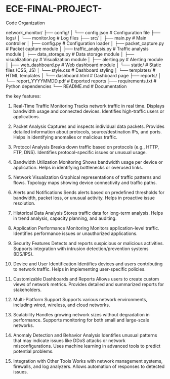 # ECE-FINAL-PROJECT-

Code Organization 

  
network_monitor/
├── config/
│   └── config.json                             # Configuration file
├── logs/
│   └── monitor.log                                # Log files
├── src/
│   ├── main.py                                       # Main controller
│   ├── config.py             # Configuration loader
│   ├── packet_capture.py     # Packet capture module
│   ├── traffic_analysis.py   # Traffic analysis module
│   ├── data_storage.py       # Data storage module
│   ├── visualization.py      # Visualization module
│   ├── alerting.py           # Alerting module
│   ├── web_dashboard.py      # Web dashboard module
│   └── static/               # Static files (CSS, JS)
│       └── style.css         # Dashboard styling
│   └── templates/            # HTML templates
│       └── dashboard.html    # Dashboard page
├── reports/
│   └── report_YYYYMMDD.pdf   # Exported reports
├── requirements.txt          # Python dependencies
└── README.md                 # Documentation


the key features:

1. Real-Time Traffic Monitoring
Tracks network traffic in real time.
Displays bandwidth usage and connected devices.
Identifies high-traffic users or applications.

2. Packet Analysis
Captures and inspects individual data packets.
Provides detailed information about protocols, source/destination IPs, and ports.
Helps in identifying anomalies or malicious traffic.

3. Protocol Analysis
Breaks down traffic based on protocols (e.g., HTTP, FTP, DNS).
Identifies protocol-specific issues or unusual usage.

4. Bandwidth Utilization Monitoring
Shows bandwidth usage per device or application.
Helps in identifying bottlenecks or overused links.

5. Network Visualization
Graphical representations of traffic patterns and flows.
Topology maps showing device connectivity and traffic paths.

6. Alerts and Notifications
Sends alerts based on predefined thresholds for bandwidth, packet loss, or unusual activity.
Helps in proactive issue resolution.

7. Historical Data Analysis
Stores traffic data for long-term analysis.
Helps in trend analysis, capacity planning, and auditing.

8. Application Performance Monitoring
Monitors application-level traffic.
Identifies performance issues or unauthorized applications.

9. Security Features
Detects and reports suspicious or malicious activities.
Supports integration with intrusion detection/prevention systems (IDS/IPS).

10. Device and User Identification
Identifies devices and users contributing to network traffic.
Helps in implementing user-specific policies.

11. Customizable Dashboards and Reports
Allows users to create custom views of network metrics.
Provides detailed and summarized reports for stakeholders.

12. Multi-Platform Support
Supports various network environments, including wired, wireless, and cloud networks.

13. Scalability
Handles growing network sizes without degradation in performance.
Supports monitoring for both small and large-scale networks.

14. Anomaly Detection and Behavior Analysis
Identifies unusual patterns that may indicate issues like DDoS attacks or network misconfigurations.
Uses machine learning in advanced tools to predict potential problems.

15. Integration with Other Tools
Works with network management systems, firewalls, and log analyzers.
Allows automation of responses to detected issues.

